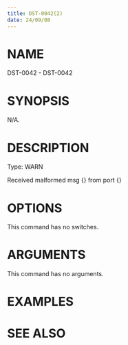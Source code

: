 ```yaml
---
title: DST-0042(2)
date: 24/09/08
---
```


# NAME

DST-0042 - DST-0042

# SYNOPSIS

N/A.

# DESCRIPTION

Type: WARN

Received malformed msg {} from port {}

# OPTIONS

This command has no switches.

# ARGUMENTS

This command has no arguments.

# EXAMPLES

# SEE ALSO
